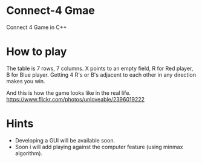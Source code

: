 # Connect-4 Gmae
Connect 4 Game in C++
# How to play
The table is 7 rows, 7 columns.
X points to an empty field, R for Red player, B for Blue player.
Getting 4 R's or B's adjacent to each other in any direction makes you win.

And this is how the game looks like in the real life.
https://www.flickr.com/photos/unloveable/2396019222


# Hints
- Developing a GUI will be available soon.
- Soon i will add playing against the computer feature (using minmax algorithm).
